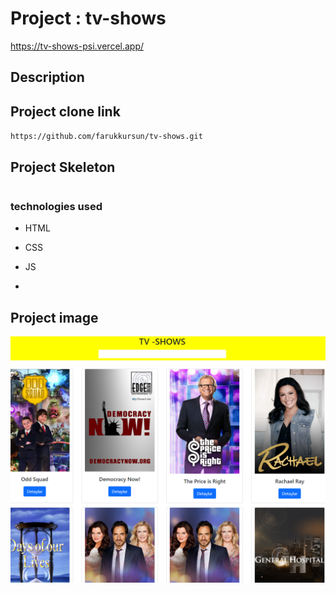 # Project : tv-shows
https://tv-shows-psi.vercel.app/

## Description

## Project clone link
`https://github.com/farukkursun/tv-shows.git`
## Project Skeleton
```

```
### technologies used
- HTML
- CSS

- JS
-
## Project image
![proje image](https://raw.githubusercontent.com/farukkursun/tv-shows/master/img/tv-shows.png)
